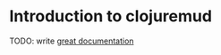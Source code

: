 # Introduction to clojuremud

TODO: write [great documentation](http://jacobian.org/writing/great-documentation/what-to-write/)

